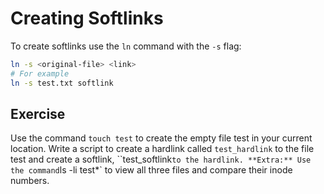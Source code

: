 # Creating Softlinks
To create softlinks use the `ln` command with the `-s` flag:

~~~~~bash
ln -s <original-file> <link>
# For example
ln -s test.txt softlink
~~~~~

## Exercise
Use the command `touch test` to create the empty file test in your current location. 
Write a script to create a hardlink called `test_hardlink` to the file test and create a softlink, ``test_softlink` to the hardlink.
**Extra:** Use the command `ls -li test*` to view all three files and compare their inode numbers. 